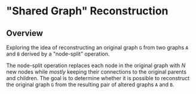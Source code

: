 # "Shared Graph" Reconstruction

## Overview
Exploring the idea of reconstructing an original graph `G` from two graphs `A` and `B` derived by a "node-split" operation.  

The node-split operation replaces each node in the original graph with *N* new nodes while *mostly* keeping their connections to the original parents and children. The goal is to determine whether it is possible to reconstruct the original graph `G` from the resulting pair of altered graphs `A` and `B`. 

